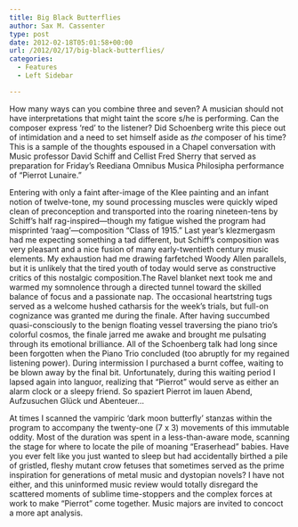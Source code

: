 ```yaml
---
title: Big Black Butterflies
author: Sax M. Cassenter
type: post
date: 2012-02-18T05:01:58+00:00
url: /2012/02/17/big-black-butterflies/
categories:
  - Features
  - Left Sidebar

---
```

How many ways can you combine three and seven? A musician should not have interpretations that might taint the score s/he is performing. Can the composer express &#8216;red&#8217; to the listener? Did Schoenberg write this piece out of intimidation and a need to set himself aside as _the_ composer of his time? This is a sample of the thoughts espoused in a Chapel conversation with Music professor David Schiff and Cellist Fred Sherry that served as preparation for Friday&#8217;s Reediana Omnibus Musica Philosipha performance of &#8220;Pierrot Lunaire.&#8221;

Entering with only a faint after-image of the Klee painting and an infant notion of twelve-tone, my sound processing muscles were quickly wiped clean of preconception and transported into the roaring nineteen-tens by Schiff&#8217;s half rag-inspired—though my fatigue wished the program had misprinted &#8216;raag&#8217;—composition &#8220;Class of 1915.” Last year&#8217;s klezmergasm had me expecting something a tad different, but Schiff&#8217;s composition was very pleasant and a nice fusion of many early-twentieth century music elements. My exhaustion had me drawing farfetched Woody Allen parallels, but it is unlikely that the tired youth of today would serve as constructive critics of this nostalgic composition.The Ravel blanket next took me and warmed my somnolence through a directed tunnel toward the skilled balance of focus and a passionate nap. The occasional heartstring tugs served as a welcome hushed catharsis for the week&#8217;s trials, but full-on cognizance was granted me during the finale. After having succumbed quasi-consciously to the benign floating vessel traversing the piano trio&#8217;s colorful cosmos, the finale jarred me awake and brought me pulsating through its emotional brilliance. All of the Schoenberg talk had long since been forgotten when the Piano Trio concluded (too abruptly for my regained listening power). During intermission I purchased a burnt coffee, waiting to be blown away by the final bit. Unfortunately, during this waiting period I lapsed again into languor, realizing that &#8220;Pierrot&#8221; would serve as either an alarm clock or a sleepy friend. So spaziert Pierrot im lauen Abend, Aufzusuchen Glück und Abenteuer…

At times I scanned the vampiric &#8216;dark moon butterfly&#8217; stanzas within the program to accompany the twenty-one (7 x 3) movements of this immutable oddity. Most of the duration was spent in a less-than-aware mode, scanning the stage for where to locate the pile of moaning &#8220;Eraserhead&#8221; babies. Have you ever felt like you just wanted to sleep but had accidentally birthed a pile of gristled, fleshy mutant crow fetuses that sometimes served as the prime inspiration for generations of metal music and dystopian novels? I have not either, and this uninformed music review would totally disregard the scattered moments of sublime time-stoppers and the complex forces at work to make &#8220;Pierrot&#8221; come together. Music majors are invited to concoct a more apt analysis.